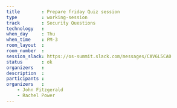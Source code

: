```yaml
---
title        : Prepare friday Quiz session
type         : working-session
track        : Security Questions
technology   :
when_day     : Thu
when_time    : PM-3
room_layout  :
room_number  :
session_slack: https://os-summit.slack.com/messages/CAV6L5CA0
status       : ok
organizers   :
description  :
participants :
organizers   :
    - John Fitzgerald
    - Rachel Power
---
```

